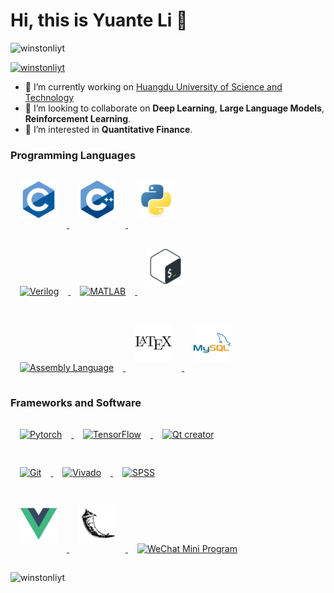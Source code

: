 <h1 align="left">Hi, this is Yuante Li 👋</h1>

<p align="left">
  <img src="https://komarev.com/ghpvc/?username=winstonliyt&label=Profile%20views&color=0e75b6&style=flat" alt="winstonliyt" />
</p>

<p align="left">
  <a href="https://github.com/ryo-ma/github-profile-trophy">
    <img src="https://github-profile-trophy.vercel.app/?username=winstonliyt&row=2&column=4&margin-w=20&margin-h=15&title=MultiLanguage,Commits,PullRequest,Repositories,Stars,Followers,Experience,Issues" alt="winstonliyt" />
  </a>
</p>

- 🔭 I’m currently working on [Huangdu University of Science and Technology](https://www.tongji.edu.cn/)
- 👯 I’m looking to collaborate on **Deep Learning**, **Large Language Models**, **Reinforcement Learning**.
- 🤝 I’m interested in **Quantitative Finance**.

<h3 align="left">Programming Languages</h3>
<p align="left"> 
  <a href="https://www.cprogramming.com/" target="_blank" rel="noreferrer"> 
    <img src="https://raw.githubusercontent.com/devicons/devicon/master/icons/c/c-original.svg" alt="C" width="60" height="60" style="margin: 15px;"/> 
  </a> 
  <a href="https://www.w3schools.com/cpp/" target="_blank" rel="noreferrer"> 
    <img src="https://raw.githubusercontent.com/devicons/devicon/master/icons/cplusplus/cplusplus-original.svg" alt="C++" width="60" height="60" style="margin: 15px;"/> 
  </a> 
  <a href="https://www.python.org" target="_blank" rel="noreferrer"> 
    <img src="https://raw.githubusercontent.com/devicons/devicon/master/icons/python/python-original.svg" alt="Python" width="60" height="60" style="margin: 15px;"/> 
  </a> 
</p>
<p align="left"> 
  <a href="https://www.verilog.com" target="_blank" rel="noreferrer"> 
    <img src="https://github.com/WinstonLiyt/WinstonLiyt/assets/104308117/a8e329e3-933e-45c0-9f5e-285c1506a196" alt="Verilog" width="60" height="60" style="margin: 15px;"/> 
  </a>
  <a href="https://www.mathworks.com/" target="_blank" rel="noreferrer"> 
    <img src="https://upload.wikimedia.org/wikipedia/commons/2/21/Matlab_Logo.png" alt="MATLAB" width="60" height="60" style="margin: 15px;"/> 
  </a> 
  <a href="https://www.gnu.org/software/bash/" target="_blank" rel="noreferrer"> 
    <img src="https://raw.githubusercontent.com/devicons/devicon/master/icons/bash/bash-original.svg" alt="Shell scripting" width="60" height="60" style="margin: 15px;"/> 
  </a>
</p>
<p align="left">
  <a href="https://en.wikipedia.org/wiki/Assembly_language" target="_blank" rel="noreferrer"> 
    <img src="https://github.com/WinstonLiyt/WinstonLiyt/assets/104308117/6e1606d8-2488-49fa-a235-7f04402f8be9" alt="Assembly Language" width="60" height="60" style="margin: 15px;"/> 
  </a>
  <a href="https://www.latex-project.org/" target="_blank" rel="noreferrer"> 
    <img src="https://raw.githubusercontent.com/devicons/devicon/master/icons/latex/latex-original.svg" alt="LaTeX" width="60" height="60" style="margin: 15px;"/> 
  </a>
  <a href="https://www.mysql.com/" target="_blank" rel="noreferrer"> 
    <img src="https://raw.githubusercontent.com/devicons/devicon/master/icons/mysql/mysql-original-wordmark.svg" alt="MySQL" width="60" height="60" style="margin: 15px;"/> 
  </a> 
</p>

<h3 align="left">Frameworks and Software</h3>
<p align="left"> 
  <a href="https://pytorch.org/" target="_blank" rel="noreferrer"> 
    <img src="https://www.vectorlogo.zone/logos/pytorch/pytorch-icon.svg" alt="Pytorch" width="60" height="60" style="margin: 15px;"/> 
  </a> 
  <a href="https://www.tensorflow.org" target="_blank" rel="noreferrer"> 
    <img src="https://www.vectorlogo.zone/logos/tensorflow/tensorflow-icon.svg" alt="TensorFlow" width="60" height="60" style="margin: 15px;"/> 
  </a> 
  <a href="https://www.qt.io/" target="_blank" rel="noreferrer"> 
    <img src="https://upload.wikimedia.org/wikipedia/commons/0/0b/Qt_logo_2016.svg" alt="Qt creator" width="60" height="60" style="margin: 15px;"/> 
  </a> 
</p>
<p align="left">
  <a href="https://git-scm.com/" target="_blank" rel="noreferrer"> 
    <img src="https://www.vectorlogo.zone/logos/git-scm/git-scm-icon.svg" alt="Git" width="60" height="60" style="margin: 15px;"/> 
  </a> 
  <a href="https://www.xilinx.com/products/design-tools/vivado.html" target="_blank" rel="noreferrer"> 
    <img src="https://github.com/WinstonLiyt/WinstonLiyt/assets/104308117/f34aa4dd-46d9-4ac1-b3b9-17038aca9d8f" alt="Vivado" width="60" height="60" style="margin: 15px;"/> 
  </a> 
  <a href="https://www.ibm.com/products/spss-statistics" target="_blank" rel="noreferrer"> 
    <img src="https://github.com/WinstonLiyt/WinstonLiyt/assets/104308117/057ffef3-87a1-4089-acbb-08fdad0aeb18" alt="SPSS" width="60" height="60" style="margin: 15px;"/> 
  </a> 
</p>
<p align="left">  
  <a href="https://vuejs.org/" target="_blank" rel="noreferrer"> 
    <img src="https://raw.githubusercontent.com/devicons/devicon/master/icons/vuejs/vuejs-original.svg" alt="Vue" width="60" height="60" style="margin: 15px;"/> 
  </a> 
  <a href="https://flask.palletsprojects.com/" target="_blank" rel="noreferrer"> 
    <img src="https://raw.githubusercontent.com/devicons/devicon/master/icons/flask/flask-original.svg" alt="Flask" width="60" height="60" style="margin: 15px;"/> 
  </a> 
  <a href="https://developers.weixin.qq.com/miniprogram/en/dev/" target="_blank" rel="noreferrer">
    <img src="https://github.com/WinstonLiyt/WinstonLiyt/assets/104308117/14863d6e-b003-440f-b948-7560cc4e5700" alt="WeChat Mini Program" width="60" height="60" style="margin: 15px;"/>
  </a>
</p>


<p>&nbsp;<img align="left" src="https://github-readme-stats.vercel.app/api?username=winstonliyt&show_icons=true&locale=en" alt="winstonliyt" /></p>
